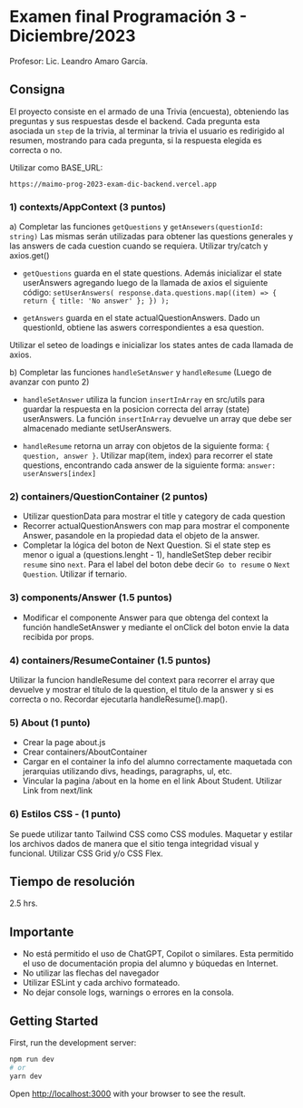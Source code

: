 # Examen final Programación 3 - Diciembre/2023
Profesor: Lic. Leandro Amaro García.

## Consigna

El proyecto consiste en el armado de una Trivia (encuesta), obteniendo las preguntas y sus respuestas desde el backend. Cada pregunta esta asociada un `step` de la trivia, al terminar la trivia el usuario es redirigido al resumen, mostrando para cada pregunta, si la respuesta elegida es correcta o no.

Utilizar como BASE_URL: 

` https://maimo-prog-2023-exam-dic-backend.vercel.app `


### 1) contexts/AppContext (3 puntos)

a) Completar las funciones `getQuestions` y `getAnsewers(questionId: string)`
Las mismas serán utilizadas para obtener las questions generales y las answers de cada cuestion cuando se requiera. Utilizar try/catch y axios.get()

- `getQuestions` guarda en el state questions. Además inicializar el state userAnswers agregando luego de la llamada de axios el siguiente código: ` setUserAnswers(
        response.data.questions.map((item) => {
          return { title: 'No answer' };
        })
      ); `


- `getAnswers` guarda en el state actualQuestionAnswers. Dado un questionId, obtiene las aswers correspondientes a esa question.

Utilizar el seteo de loadings e inicializar los states antes de cada llamada de axios.


b) Completar las funciones `handleSetAnswer` y `handleResume` (Luego de avanzar con punto 2)

- `handleSetAnswer` utiliza la funcion `insertInArray` en src/utils para guardar la respuesta en la posicion correcta del array (state) userAnswers. La función `insertInArray` devuelve un array que debe ser almacenado mediante setUserAnswers.

- `handleResume` retorna un array con objetos de la siguiente forma: `{ question, answer }`. Utilizar map(item, index) para recorrer el state questions, encontrando cada answer de la siguiente forma: `answer: userAnswers[index]`

### 2) containers/QuestionContainer (2 puntos)
- Utilizar questionData para mostrar el title y category de cada question
- Recorrer actualQuestionAnswers con map para mostrar el componente Answer, pasandole en la propiedad data el objeto de la answer.
- Completar la lógica del boton de Next Question. Si el state step es menor o igual a (questions.lenght - 1), handleSetStep deber recibir `resume` sino `next`. Para el label del boton debe decir `Go to resume` o `Next Question`. Utilizar if ternario.

### 3) components/Answer (1.5 puntos)
- Modificar el componente Answer para que obtenga del context la función handleSetAnswer y mediante el onClick del boton envie la data recibida por props.

### 4) containers/ResumeContainer (1.5 puntos)
Utilizar la funcion handleResume del context para recorrer el array que devuelve y mostrar el título de la question, el titulo de la answer y si es correcta o no. Recordar ejecutarla handleResume().map().

### 5) About (1 punto)
- Crear la page about.js
- Crear containers/AboutContainer
- Cargar en el container la info del alumno correctamente maquetada con jerarquias utilizando divs, headings, paragraphs, ul, etc.
- Vincular la pagina /about en la home en el link About Student. Utilizar Link from next/link

### 6) Estilos CSS - (1 punto)
Se puede utilizar tanto Tailwind CSS como CSS modules. 
Maquetar y estilar los archivos dados de manera que el sitio tenga integridad visual y funcional. Utilizar CSS Grid y/o CSS Flex.


## Tiempo de resolución
2.5 hrs.

## Importante
- No está permitido el uso de ChatGPT, Copilot o similares. Esta permitido el uso de documentación propia del alumno y búquedas en Internet.
- No utilizar las flechas del navegador
- Utilizar ESLint y cada archivo formateado.
- No dejar console logs, warnings o errores en la consola.



## Getting Started

First, run the development server:

```bash
npm run dev
# or
yarn dev
```

Open [http://localhost:3000](http://localhost:3000) with your browser to see the result.

